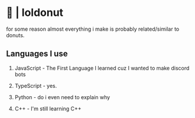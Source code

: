 # 🍩 | loldonut

for some reason almost everything i make is probably related/similar to donuts.

## Languages I use

1. JavaScript - The First Language I learned cuz I wanted to make discord bots

2. TypeScript - yes.

3. Python - do i even need to explain why

4. C++ - I'm still learning C++
